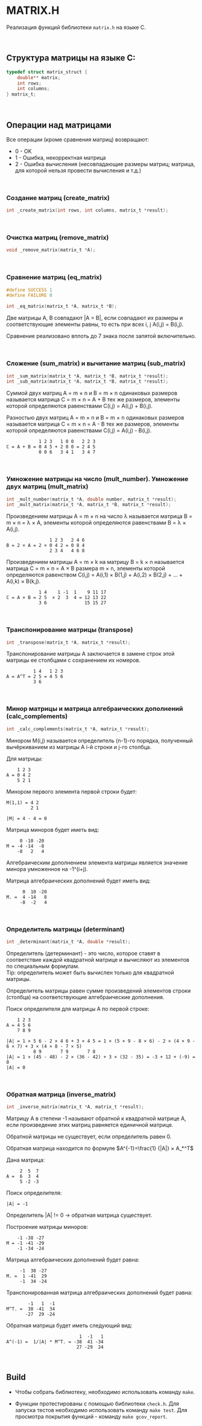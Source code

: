 # MATRIX.H

Реализация функций библиотеки `matrix.h` на языке С.

<br>

## Структура матрицы на языке C:

```c
typedef struct matrix_struct {
    double** matrix;
    int rows;
    int columns;
} matrix_t;
```
<br>

## Операции над матрицами

Все операции (кроме сравнения матриц) возвращают:  
- 0 - OK
- 1 - Ошибка, некорректная матрица   
- 2 - Ошибка вычисления (несовпадающие размеры матриц; матрица, для которой нельзя провести вычисления и т.д.)

<br>

### Создание матриц (create_matrix)

```c
int _create_matrix(int rows, int columns, matrix_t *result);
```

<br>

### Очистка матриц (remove_matrix)

```c
void _remove_matrix(matrix_t *A);
```

<br>

### Сравнение матриц (eq_matrix)

```c
#define SUCCESS 1
#define FAILURE 0

int _eq_matrix(matrix_t *A, matrix_t *B);
```

Две матрицы A, B совпадают |A = B|, если совпадают их размеры и соответствующие элементы равны, то есть при всех i, j A(i,j) = B(i,j).

Сравнение реализовано вплоть до 7 знака после запятой включительно.

<br>

### Сложение (sum_matrix) и вычитание матриц (sub_matrix)

```c
int _sum_matrix(matrix_t *A, matrix_t *B, matrix_t *result);
int _sub_matrix(matrix_t *A, matrix_t *B, matrix_t *result);
```

Суммой двух матриц A = m × n и B = m × n одинаковых размеров называется матрица C = m × n = A + B тех же размеров, элементы которой определяются равенствами C(i,j) = A(i,j) + B(i,j).

Разностью двух матриц A = m × n и B = m × n одинаковых размеров называется матрица C = m × n = A - B тех же размеров, элементы которой определяются равенствами C(i,j) = A(i,j) - B(i,j).

```
            1 2 3   1 0 0   2 2 3
С = A + B = 0 4 5 + 2 0 0 = 2 4 5
            0 0 6   3 4 1   3 4 7
```

<br>

### Умножение матрицы на число (mult_number). Умножение двух матриц (mult_matrix)

```c
int _mult_number(matrix_t *A, double number, matrix_t *result);
int _mult_matrix(matrix_t *A, matrix_t *B, matrix_t *result);
```

Произведением матрицы A = m × n на число λ называется матрица B = m × n = λ × A, элементы которой определяются равенствами B = λ × A(i,j).

```
                1 2 3   2 4 6   
B = 2 × A = 2 × 0 4 2 = 0 8 4 
                2 3 4   4 6 8   
```

Произведением матрицы A = m × k на матрицу B = k × n называется матрица C = m × n = A × B размера m × n, элементы которой определяются равенством C(i,j) = A(i,1) × B(1,j) + A(i,2) × B(2,j) + … + A(i,k) × B(k,j).

```
            1 4    1 -1  1    9 11 17   
C = A × B = 2 5  × 2  3  4 = 12 13 22 
            3 6              15 15 27
```

<br>

### Транспонирование матрицы (transpose)

```c
int _transpose(matrix_t *A, matrix_t *result);
```

Транспонирование матрицы А заключается в замене строк этой матрицы ее столбцами с сохранением их номеров.

```
          1 4   1 2 3
A = A^T = 2 5 = 4 5 6
          3 6
```

<br>

### Минор матрицы и матрица алгебраических дополнений (calc_complements)

```c
int _calc_complements(matrix_t *A, matrix_t *result);
```

Минором M(i,j) называется определитель (n-1)-го порядка, полученный вычёркиванием из матрицы A i-й строки и j-го столбца.

Для матрицы:

```
    1 2 3
A = 0 4 2
    5 2 1
```

Минором первого элемента первой строки будет:

```
M(1,1) = 4 2
         2 1

|M| = 4 - 4 = 0
```

Матрица миноров будет иметь вид:

```
     0 -10 -20
M = -4 -14  -8
    -8   2   4
```

Алгебраическим дополнением элемента матрицы  является значение минора умноженное на -1^(i+j).

Матрица алгебраических дополнений будет иметь вид:

```
      0  10 -20
M. =  4 -14   8
     -8  -2   4
```

<br>

### Определитель матрицы (determinant)

```c
int _determinant(matrix_t *A, double *result);
```

Определитель (детерминант) - это число, которое ставят в соответствие каждой квадратной матрице и вычисляют из элементов по специальным формулам. \
Tip: определитель может быть вычислен только для квадратной матрицы.

Определитель матрицы равен сумме произведений элементов строки (столбца) на соответствующие алгебраические дополнения.

Поиск определителя для матрицы A по первой строке:

```
    1 2 3
A = 4 5 6
    7 8 9
	
|A| = 1 × 5 6 - 2 × 4 6 + 3 × 4 5 = 1 × (5 × 9 - 8 × 6) - 2 × (4 × 9 - 6 × 7) + 3 × (4 × 8 - 7 × 5)
          8 9       7 9       7 8
|A| = 1 × (45 - 48) - 2 × (36 - 42) + 3 × (32 - 35) = -3 + 12 + (-9) = 0
|A| = 0
```

<br>

### Обратная матрица (inverse_matrix)

```c
int _inverse_matrix(matrix_t *A, matrix_t *result);
```

Матрицу A в степени -1 называют обратной к квадратной матрице А, если произведение этих матриц равняется единичной матрице.

Обратной матрицы не существует, если определитель равен 0.

Обратная матрица находится по формуле $`A^{-1}=\frac{1} {|A|} × A_*^T`$

Дана матрица:

```
     2  5  7
A =  6  3  4
     5 -2 -3
```

Поиск определителя:

``` |A| = -1 ```

Определитель |A| != 0 -> обратная матрица существует.

Построение матрицы миноров:

```
    -1 -38 -27
М = -1 -41 -29
    -1 -34 -24
```

Матрица алгебраических дополнений будет равна:

```
     -1  38 -27
М. =  1 -41  29
     -1  34 -24
```

Транспонированная матрица алгебраических дополнений будет равна:

```
        -1   1  -1
М^T. =  38 -41  34
       -27  29 -24
```

Обратная матрица будет иметь следующий вид:

```
                           1  -1   1
A^(-1) =  1/|A| * M^T. = -38  41 -34
                          27 -29  24 
```

<br>

## Build

- Чтобы собрать библиотеку, необходимо использовать команду `make`.

- Функции протестированы с помощью библиотеки `check.h`. Для запуска тестов необходимо использовать команду `make test`. Для просмотра покрытия функций - команду `make gcov_report`.
